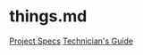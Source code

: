 # things.md

[Project Specs](https://docs.google.com/document/d/1l0ZVwkmD_egxyPYou6ZP9JoEbImR7GZg91nyT1ZMX_w/edit?usp=sharing)
[Technician's Guide](https://docs.google.com/document/d/1550Gta6AS-8L3gS-PgY398XWCVyYd9gyIVtst15v17c/edit?usp=sharing)
